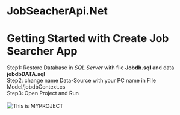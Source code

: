 # JobSeacherApi.Net
# Getting Started with Create Job Searcher App
  Step1: Restore Database in *SQL Server* with file **Jobdb.sql** and data **jobdbDATA.sql** \
  Step2: change name Data-Source with your PC name in FIle Model/jobdbContext.cs\
  Step3: Open Project and Run \
  \
  ![This is MYPROJECT](https://res.cloudinary.com/dn9h5wifn/image/upload/v1652887737/Job_search_community_Logo_si94td.gif)
